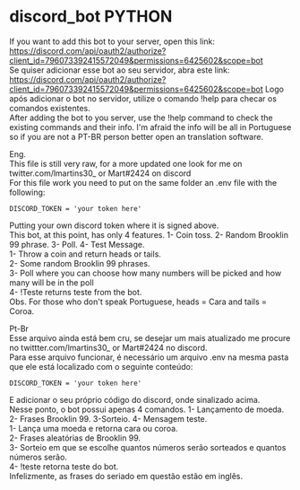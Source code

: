 # discord_bot PYTHON
If you want to add this bot to your server, open this link: https://discord.com/api/oauth2/authorize?client_id=796073392415572049&permissions=6425602&scope=bot  
Se quiser adicionar esse bot ao seu servidor, abra este link: https://discord.com/api/oauth2/authorize?client_id=796073392415572049&permissions=6425602&scope=bot
Logo após adicionar o bot no servidor, utilize o comando !help para checar os comandos existentes.  
After adding the bot to you server, use the !help command to check the existing commands and their info. I'm afraid the info will be all in Portuguese so if you are not a PT-BR person better open an translation software.  

Eng.  
This file is still very raw, for a more updated one look for me on twitter.com/lmartins30_ or Mart#2424 on discord    
For this file work you need to put on the same folder an .env file with the following:   
  
    DISCORD_TOKEN = 'your token here'   

Putting your own discord token where it is signed above.  
This bot, at this point, has only 4 features. 1- Coin toss. 2- Random Brooklin 99 phrase. 3- Poll. 4- Test Message.  
1- Throw a coin and return heads or tails.  
2- Some random Brooklin 99 phrases.  
3- Poll where you can choose how many numbers will be picked and how many will be in the poll  
4- !Teste returns teste from the bot.  
Obs. For those who don't speak Portuguese, heads = Cara and tails = Coroa.

Pt-Br  
Esse arquivo ainda está bem cru, se desejar um mais atualizado me procure no twittter.com/lmartins30_ or Mart#2424 no discord.  
Para esse arquivo funcionar, é necessário um arquivo .env na mesma pasta que ele está localizado com o seguinte conteúdo:

    DISCORD_TOKEN = 'your token here' 

E adicionar o seu próprio código do discord, onde sinalizado acima.  
Nesse ponto, o bot possui apenas 4 comandos. 1- Lançamento de moeda. 2- Frases Brooklin 99. 3-Sorteio. 4- Mensagem teste.  
1- Lança uma moeda e retorna cara ou coroa.  
2- Frases aleatórias de Brooklin 99.  
3- Sorteio em que se escolhe quantos números serão sorteados e quantos números serão.  
4- !teste retorna teste do bot.  
Infelizmente, as frases do seriado em questão estão em inglês.  
